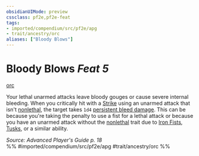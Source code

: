 ```yaml
---
obsidianUIMode: preview
cssclass: pf2e,pf2e-feat
tags:
- imported/compendium/src/pf2e/apg
- trait/ancestry/orc
aliases: ["Bloody Blows"]
---
```

# Bloody Blows  *Feat 5*  
[orc](orc.md)  


Your lethal unarmed attacks leave bloody gouges or cause severe internal bleeding. When you critically hit with a [Strike](strike.md) using an unarmed attack that isn't [nonlethal](nonlethal.md), the target takes `1d4` [persistent bleed damage](conditions.md#Persistent%20Damage). This can be because you're taking the penalty to use a fist for a lethal attack or because you have an unarmed attack without the [nonlethal](nonlethal.md) trait due to [Iron Fists](iron-fists-apg.md), [Tusks](tusks-apg.md), or a similar ability.

*Source: Advanced Player's Guide p. 18*  
%% #imported/compendium/src/pf2e/apg #trait/ancestry/orc %%